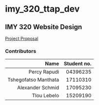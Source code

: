 # imy_320_ttap_dev
## IMY 320 Website Design
[Project Proposal](https://github.com/percywarapudi/2019_IMY320_Stitches/blob/master/IMY%20320%20Group%20Design%20and%20Development%20Assignment%20Final.pdf)

### Contributors

| Name                  | Student no. |
| ---------------------:| -----------:|
| Percy Rapudi          |    04396235 |
| Tshegofatso Manthata  |    17110310 |
| Alexander Schmid      |    17095230 |
| Tlou Lebelo           |    15209190 |



